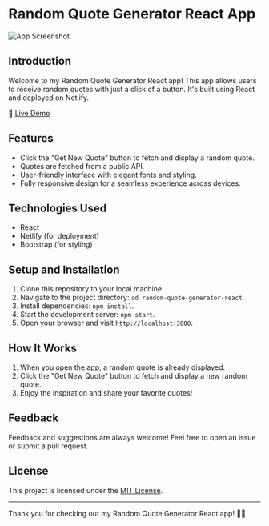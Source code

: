 # Random Quote Generator React App

![App Screenshot]()

## Introduction

Welcome to my Random Quote Generator React app! This app allows users to receive random quotes with just a click of a button. It's built using React and deployed on Netlify.

🔗 [Live Demo](https://random-queotes-generator-react.netlify.app/)

## Features

- Click the "Get New Quote" button to fetch and display a random quote.
- Quotes are fetched from a public API.
- User-friendly interface with elegant fonts and styling.
- Fully responsive design for a seamless experience across devices.

## Technologies Used

- React
- Netlify (for deployment)
- Bootstrap (for styling)

## Setup and Installation

1. Clone this repository to your local machine.
2. Navigate to the project directory: `cd random-quote-generator-react`.
3. Install dependencies: `npm install`.
4. Start the development server: `npm start`.
5. Open your browser and visit `http://localhost:3000`.

## How It Works

1. When you open the app, a random quote is already displayed.
2. Click the "Get New Quote" button to fetch and display a new random quote.
3. Enjoy the inspiration and share your favorite quotes!

## Feedback

Feedback and suggestions are always welcome! Feel free to open an issue or submit a pull request.

## License

This project is licensed under the [MIT License](LICENSE).

---

Thank you for checking out my Random Quote Generator React app! 🚀🌈
